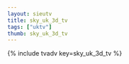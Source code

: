 ```yaml
--- 
layout: sieutv
title: sky_uk_3d_tv
tags: ["uktv"]
thumb: sky_uk_3d_tv
---
```

{% include tvadv key=sky_uk_3d_tv %}

